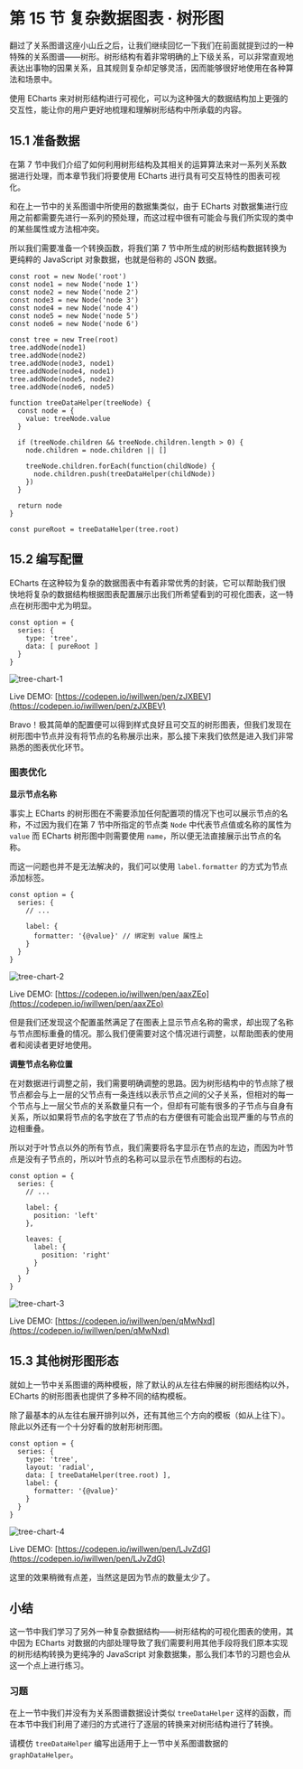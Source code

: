 
# 第 15 节 复杂数据图表 · 树形图

翻过了关系图谱这座小山丘之后，让我们继续回忆一下我们在前面就提到过的一种特殊的关系图谱——树形。树形结构有着非常明确的上下级关系，可以非常直观地表达出事物的因果关系，且其规则复杂却足够灵活，因而能够很好地使用在各种算法和场景中。

使用 ECharts 来对树形结构进行可视化，可以为这种强大的数据结构加上更强的交互性，能让你的用户更好地梳理和理解树形结构中所承载的内容。

## 15.1 准备数据

在第 7 节中我们介绍了如何利用树形结构及其相关的运算算法来对一系列关系数据进行处理，而本章节我们将要使用 ECharts 进行具有可交互特性的图表可视化。

和在上一节中的关系图谱中所使用的数据集类似，由于 ECharts 对数据集进行应用之前都需要先进行一系列的预处理，而这过程中很有可能会与我们所实现的类中的某些属性或方法相冲突。

所以我们需要准备一个转换函数，将我们第 7 节中所生成的树形结构数据转换为更纯粹的 JavaScript 对象数据，也就是俗称的 JSON 数据。

```
const root = new Node('root')
const node1 = new Node('node 1')
const node2 = new Node('node 2')
const node3 = new Node('node 3')
const node4 = new Node('node 4')
const node5 = new Node('node 5')
const node6 = new Node('node 6')

const tree = new Tree(root)
tree.addNode(node1)
tree.addNode(node2)
tree.addNode(node3, node1)
tree.addNode(node4, node1)
tree.addNode(node5, node2)
tree.addNode(node6, node5)

function treeDataHelper(treeNode) {
  const node = {
    value: treeNode.value
  }

  if (treeNode.children && treeNode.children.length > 0) {
    node.children = node.children || []

    treeNode.children.forEach(function(childNode) {
      node.children.push(treeDataHelper(childNode))
    })
  }

  return node
}

const pureRoot = treeDataHelper(tree.root)

```

## 15.2 编写配置

ECharts 在这种较为复杂的数据图表中有着非常优秀的封装，它可以帮助我们很快地将复杂的数据结构根据图表配置展示出我们所希望看到的可视化图表，这一特点在树形图中尤为明显。

```
const option = {
  series: {
    type: 'tree',
    data: [ pureRoot ]
  }
}

```

![tree-chart-1](https://user-gold-cdn.xitu.io/2018/9/22/16600db1765073ff?w=600&h=400&f=png&s=12604)

Live DEMO: [https://codepen.io/iwillwen/pen/zJXBEV](https://codepen.io/iwillwen/pen/zJXBEV)

Bravo！极其简单的配置便可以得到样式良好且可交互的树形图表，但我们发现在树形图中节点并没有将节点的名称展示出来，那么接下来我们依然是进入我们非常熟悉的图表优化环节。

### 图表优化

**显示节点名称**

事实上 ECharts 的树形图在不需要添加任何配置项的情况下也可以展示节点的名称，不过因为我们在第 7 节中所指定的节点类 `Node` 中代表节点值或名称的属性为 `value` 而 ECharts 树形图中则需要使用 `name`，所以便无法直接展示出节点的名称。

而这一问题也并不是无法解决的，我们可以使用 `label.formatter` 的方式为节点添加标签。

```
const option = {
  series: {
    // ...
    
    label: {
      formatter: '{@value}' // 绑定到 value 属性上
    }
  }
}

```

![tree-chart-2](https://user-gold-cdn.xitu.io/2018/9/22/16600db17685bc08?w=600&h=400&f=png&s=15647)

Live DEMO: [https://codepen.io/iwillwen/pen/aaxZEo](https://codepen.io/iwillwen/pen/aaxZEo)

但是我们还发现这个配置虽然满足了在图表上显示节点名称的需求，却出现了名称与节点图标重叠的情况。那么我们便需要对这个情况进行调整，以帮助图表的使用者和阅读者更好地使用。

**调整节点名称位置**

在对数据进行调整之前，我们需要明确调整的思路。因为树形结构中的节点除了根节点都会与上一层的父节点有一条连线以表示节点之间的父子关系，但相对的每一个节点与上一层父节点的关系数量只有一个，但却有可能有很多的子节点与自身有关系，所以如果将节点的名字放在了节点的右方便很有可能会出现严重的与节点的边相重叠。

所以对于叶节点以外的所有节点，我们需要将名字显示在节点的左边，而因为叶节点是没有子节点的，所以叶节点的名称可以显示在节点图标的右边。

```
const option = {
  series: {
    // ...
    
    label: {
      position: 'left'
    },
    
    leaves: {
      label: {
        position: 'right'
      }
    }
  }
}

```

![tree-chart-3](https://user-gold-cdn.xitu.io/2018/9/22/16600db176625b85?w=600&h=400&f=png&s=16749)

Live DEMO: [https://codepen.io/iwillwen/pen/qMwNxd](https://codepen.io/iwillwen/pen/qMwNxd)

## 15.3 其他树形图形态

就如上一节中关系图谱的两种模板，除了默认的从左往右伸展的树形图结构以外，ECharts 的树形图表也提供了多种不同的结构模板。

除了最基本的从左往右展开排列以外，还有其他三个方向的模板（如从上往下）。除此以外还有一个十分好看的放射形树形图。

```
const option = {
  series: {
    type: 'tree',
    layout: 'radial',
    data: [ treeDataHelper(tree.root) ],
    label: {
      formatter: '{@value}'
    }
  }
}

```

![tree-chart-4](https://user-gold-cdn.xitu.io/2018/9/22/16600db1767d9abb?w=600&h=400&f=png&s=16740)

Live DEMO: [https://codepen.io/iwillwen/pen/LJvZdG](https://codepen.io/iwillwen/pen/LJvZdG)

这里的效果稍微有点差，当然这是因为节点的数量太少了。

## 小结

这一节中我们学习了另外一种复杂数据结构——树形结构的可视化图表的使用，其中因为 ECharts 对数据的内部处理导致了我们需要利用其他手段将我们原本实现的树形结构转换为更纯净的 JavaScript 对象数据集，那么我们本节的习题也会从这一个点上进行练习。

### 习题

在上一节中我们并没有为关系图谱数据设计类似 `treeDataHelper` 这样的函数，而在本节中我们利用了递归的方式进行了逐层的转换来对树形结构进行了转换。

请模仿 `treeDataHelper` 编写出适用于上一节中关系图谱数据的 `graphDataHelper`。